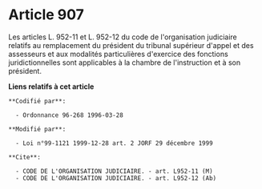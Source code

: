 # Article 907

Les articles L. 952-11 et L. 952-12 du code de l'organisation judiciaire relatifs au remplacement du président du tribunal
supérieur d'appel et des assesseurs et aux modalités particulières d'exercice des fonctions juridictionnelles sont
applicables à la chambre de l'instruction et à son président.

**Liens relatifs à cet article**

	**Codifié par**:

	  - Ordonnance 96-268 1996-03-28

	**Modifié par**:

	  - Loi n°99-1121 1999-12-28 art. 2 JORF 29 décembre 1999

	**Cite**:

	  - CODE DE L'ORGANISATION JUDICIAIRE. - art. L952-11 (M)
	  - CODE DE L'ORGANISATION JUDICIAIRE. - art. L952-12 (Ab)
